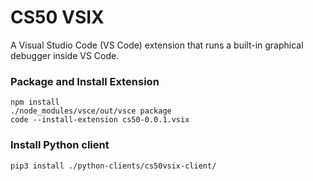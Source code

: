 # CS50 VSIX

A Visual Studio Code (VS Code) extension that runs a built-in graphical debugger inside VS Code.

### Package and Install Extension
```
npm install
./node_modules/vsce/out/vsce package
code --install-extension cs50-0.0.1.vsix
```

### Install Python client
```
pip3 install ./python-clients/cs50vsix-client/
```